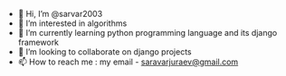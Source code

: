 - 👋 Hi, I’m @sarvar2003
- 👀 I’m interested in algorithms
- 🌱 I’m currently learning python programming language and its django framework
- 💞️ I’m looking to collaborate on django projects 
- 📫 How to reach me :  my email - saravarjuraev@gmail.com

<!---
sarvar2003/sarvar2003 is a ✨ special ✨ repository because its `README.md` (this file) appears on your GitHub profile.
You can click the Preview link to take a look at your changes.
--->
